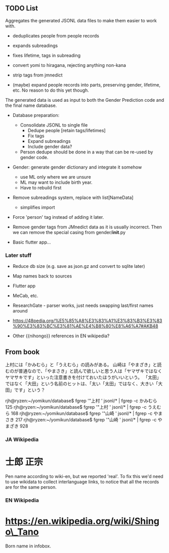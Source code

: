 ## TODO List

Aggregates the generated JSONL data files to make them easier to work with.

- deduplicates people from people records
- expands subreadings
- fixes lifetime, tags in subreading
- convert yomi to hiragana, rejecting anything non-kana
- strip tags from jmnedict

- (maybe) expand people records into parts, preserving gender, lifetime,
  etc. No reason to do this yet though.

The generated data is used as input to both the Gender Prediction code
and the final name database.

- Database preparation:

  - Consolidate JSONL to single file
    - Dedupe people [retain tags/lifetimes]
    - Fix tags
    - Expand subreadings
    - Include gender data?
  - Person dedupe should be done in a way that can be re-used by
    gender code.

- Gender: generate gender dictionary and integrate it somehow

  - use ML only where we are unsure
  - ML may want to include birth year.
  - Have to rebuild first

- Remove subreadings system, replace with list[NameData]

  - simplifies import

- Force 'person' tag instead of adding it later.

- Remove gender tags from JMnedict data as it is usually incorrect.
  Then we can remove the special casing from gender/**init**.py

- Basic flutter app...

### Later stuff

- Reduce db size (e.g. save as json.gz and convert to sqlite later)
- Map names back to sources
- Flutter app
- MeCab, etc.
- ResearchGate - parser works, just needs swapping last/first names around
- https://48pedia.org/%E5%85%A8%E3%83%A1%E3%83%B3%E3%83%90%E3%83%BC%E3%81%AE%E4%B8%80%E8%A6%A7#AKB48

- Other {{nihongo}} references in EN wikipedia?

## From book

上村には「かみむら」と「うえむら」の読みがある。
山崎は「やまざき」と読むのが普通なので、「やまさき」と読んで欲しいと思う人は「ヤマザキではなくヤマサキです」といった注意書きを付けておいたほうがいいという。
「太田」ではなく「大田」という名前のヒットは、「太い「太田」ではなく、大きい「大田」です」という？

rjh@ryzen:~/yomikun/database$ fgrep '"上村 ' jsonl/\* | fgrep -c かみむら
125
rjh@ryzen:~/yomikun/database$ fgrep '"上村 ' jsonl/\* | fgrep -c うえむら
168
rjh@ryzen:~/yomikun/database$ fgrep '"山崎 ' jsonl/\* | fgrep -c やまさき
217
rjh@ryzen:~/yomikun/database$ fgrep '"山崎 ' jsonl/\* | fgrep -c やまざき
928

### JA Wikipedia

# 士郎 正宗

Pen name according to wiki-en, but we reported 'real'.
To fix this we'd need to use wikidata to collect interlanguage links, to notice
that all the records are for the same person.

### EN Wikipedia

# https://en.wikipedia.org/wiki/Shingo\_Tano

Born name in infobox.
